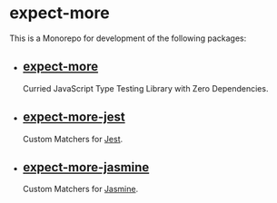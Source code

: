# expect-more

This is a Monorepo for development of the following packages:

+ ## [expect-more][expect-more]
  Curried JavaScript Type Testing Library with Zero Dependencies.
+ ## [expect-more-jest][expect-more-jest]
  Custom Matchers for [Jest][jest].
+ ## [expect-more-jasmine][expect-more-jasmine]
  Custom Matchers for [Jasmine][jasmine].

[expect-more-jasmine]: https://github.com/JamieMason/expect-more/tree/master/packages/expect-more-jasmine/
[expect-more-jest]: https://github.com/JamieMason/expect-more/tree/master/packages/expect-more-jest/
[expect-more]: https://github.com/JamieMason/expect-more/tree/master/packages/expect-more/
[jasmine]: https://jasmine.github.io/
[jest]: https://facebook.github.io/jest/
